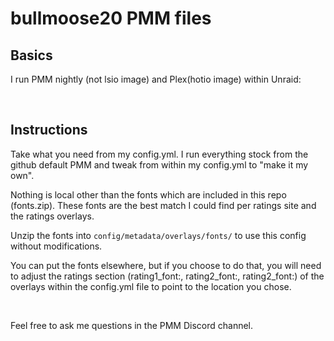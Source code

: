 # bullmoose20 PMM files
## Basics
I run PMM nightly (not lsio image) and Plex(hotio image) within Unraid:

<br>

## Instructions
Take what you need from my config.yml. I run everything stock from the github default PMM and tweak from within my config.yml to "make it my own". 

Nothing is local other than the fonts which are included in this repo (fonts.zip). These fonts are the best match I could find per ratings site and the ratings overlays. 

Unzip the fonts into `config/metadata/overlays/fonts/` to use this config without modifications.

You can put the fonts elsewhere, but if you choose to do that, you will need to adjust the ratings section (rating1_font:, rating2_font:, rating2_font:) of the overlays within the config.yml file to point to the location you chose.

<br>

Feel free to ask me questions in the PMM Discord channel.

<br>
